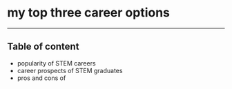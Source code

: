 # my top three career options
---
## Table of content
- popularity of STEM careers
- career prospects of STEM graduates
- pros and cons of 